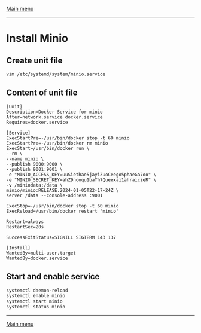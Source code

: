 
[Main menu](../README.md)

---

# Install Minio

## Create unit file
```bash
vim /etc/systemd/system/minio.service
```

## Content of unit file

```shell
[Unit]
Description=Docker Service for minio
After=network.service docker.service
Requires=docker.service

[Service]
ExecStartPre=-/usr/bin/docker stop -t 60 minio
ExecStartPre=-/usr/bin/docker rm minio
ExecStart=/usr/bin/docker run \
--rm \
--name minio \
--publish 9000:9000 \
--publish 9001:9001 \
-e "MINIO_ACCESS_KEY=uuSiethae5jayiZuoCeego5phaeGa7oo" \
-e "MINIO_SECRET_KEY=ahZ9nooqu1baTh7Queexai1ahraicieR" \
-v /miniodata:/data \
minio/minio:RELEASE.2024-01-05T22-17-24Z \
server /data --console-address :9001

ExecStop=-/usr/bin/docker stop -t 60 minio
ExecReload=/usr/bin/docker restart 'minio'

Restart=always
RestartSec=20s

SuccessExitStatus=SIGKILL SIGTERM 143 137

[Install]
WantedBy=multi-user.target
WantedBy=docker.service
```

## Start and enable service

```bash
systemctl daemon-reload
systemctl enable minio
systemctl start minio
systemctl status minio
```


---
[Main menu](../README.md)

